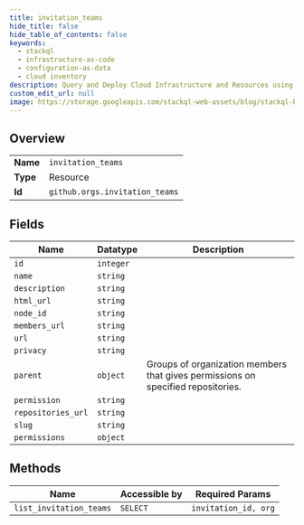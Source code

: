 ```yaml
---
title: invitation_teams
hide_title: false
hide_table_of_contents: false
keywords:
  - stackql
  - infrastructure-as-code
  - configuration-as-data
  - cloud inventory
description: Query and Deploy Cloud Infrastructure and Resources using SQL
custom_edit_url: null
image: https://storage.googleapis.com/stackql-web-assets/blog/stackql-blog-post-featured-image.png
---
```

  
    

## Overview
<table><tbody>
<tr><td><b>Name</b></td><td><code>invitation_teams</code></td></tr>
<tr><td><b>Type</b></td><td>Resource</td></tr>
<tr><td><b>Id</b></td><td><code>github.orgs.invitation_teams</code></td></tr>
</tbody></table>

## Fields
| Name | Datatype | Description |
| ---- | -------- | ----------- |
| `id` | `integer` |  |
| `name` | `string` |  |
| `description` | `string` |  |
| `html_url` | `string` |  |
| `node_id` | `string` |  |
| `members_url` | `string` |  |
| `url` | `string` |  |
| `privacy` | `string` |  |
| `parent` | `object` | Groups of organization members that gives permissions on specified repositories. |
| `permission` | `string` |  |
| `repositories_url` | `string` |  |
| `slug` | `string` |  |
| `permissions` | `object` |  |
## Methods
| Name | Accessible by | Required Params |
| ---- | ------------- | --------------- |
| `list_invitation_teams` | `SELECT` | `invitation_id, org` |
